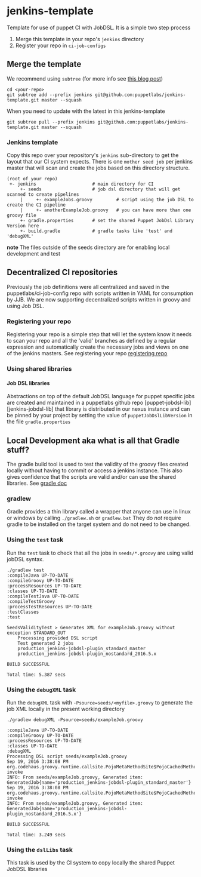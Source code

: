 # jenkins-template
Template for use of puppet CI with JobDSL. It is a simple two step process

1. Merge this template in your repo's `jenkins` directory
2. Register your repo in `ci-job-configs`

## Merge the template
We recommend using `subtree` (for more info see [this blog post][subtree])
```
cd <your-repo>
git subtree add --prefix jenkins git@github.com:puppetlabs/jenkins-template.git master --squash
```
When you need to update with the latest in this jenkins-template
```
git subtree pull --prefix jenkins git@github.com:puppetlabs/jenkins-template.git master --squash
```

### Jenkins template
Copy this repo over your repository's `jenkins` sub-directory to get the layout that our CI system expects. There is one `mother seed job` per jenkins master that will scan and create the jobs based on this directory structure.

    (root of your repo)
     +- jenkins                     # main directory for CI
         +- seeds                   # job dsl directory that will get scanned to create pipelines
         |     +- exampleJobs.groovy         # script using the job DSL to create the CI pipeline
         |     +- anotherExampleJob.groovy   # you can have more than one groovy file
         +- gradle.properties       # set the shared Puppet JobDsl Library Version here
         +- build.gradle            # gradle tasks like 'test' and 'debugXML'

**note** The files outside of the seeds directory are for enabling local development and test

## Decentralized CI repositories
Previously the job definitions were all centralized and saved in the puppetlabs/ci-job-config repo with scripts written in YAML for consumption by JJB. We are now supporting decentralized scripts written in groovy and using Job DSL.

### Registering your repo
Registering your repo is a simple step that will let the system know it needs to scan your repo and all the 'valid' branches as defined by a regular expression and automatically create the necessary jobs and views on one of the jenkins masters. See registering your repo [registering repo][registering-repo]

### Using shared libraries
#### Job DSL libraries
Abstractions on top of the default JobDSL language for puppet specific jobs are created and maintained in a puppetlabs github repo [puppet-jobdsl-lib][jenkins-jobdsl-lib] that library is distributed in our nexus instance and can be pinned by your project by setting the value of `puppetJobDslLibVersion` in the file `gradle.properties` 

## Local Development aka what is all that Gradle stuff?
The gradle build tool is used to test the validity of the groovy files created locally without having to commit or access a jenkins instance. 
This also gives confidence that the scripts are valid and/or can use the shared libraries. See [gradle doc][gradle-wrapper]
### gradlew
Gradle provides a thin library called a wrapper that anyone can use in linux or windows by calling `./gradlew.sh` or `gradlew.bat`
They do *not* require gradle to be installed on the target system and do not need to be changed.
### Using the `test` task
Run the `test` task to check that all the jobs in `seeds/*.groovy` are using valid jobDSL syntax.
```
./gradlew test
:compileJava UP-TO-DATE
:compileGroovy UP-TO-DATE
:processResources UP-TO-DATE
:classes UP-TO-DATE
:compileTestJava UP-TO-DATE
:compileTestGroovy
:processTestResources UP-TO-DATE
:testClasses
:test

SeedsValidityTest > Generates XML for exampleJob.groovy without exception STANDARD_OUT
    Processing provided DSL script
    Test generated 2 jobs
    production_jenkins-jobdsl-plugin_standard_master
    production_jenkins-jobdsl-plugin_nostandard_2016.5.x

BUILD SUCCESSFUL

Total time: 5.387 secs
```
### Using the `debugXML` task
Run the `debugXML` task with `-Psource=seeds/<myfile>.groovy` to generate the job XML locally in the present working directory
```
./gradlew debugXML -Psource=seeds/exampleJob.groovy

:compileJava UP-TO-DATE
:compileGroovy UP-TO-DATE
:processResources UP-TO-DATE
:classes UP-TO-DATE
:debugXML
Processing DSL script seeds/exampleJob.groovy
Sep 19, 2016 3:38:08 PM org.codehaus.groovy.runtime.callsite.PojoMetaMethodSite$PojoCachedMethodSiteNoUnwrap invoke
INFO: From seeds/exampleJob.groovy, Generated item: GeneratedJob{name='production_jenkins-jobdsl-plugin_standard_master'}
Sep 19, 2016 3:38:08 PM org.codehaus.groovy.runtime.callsite.PojoMetaMethodSite$PojoCachedMethodSiteNoUnwrap invoke
INFO: From seeds/exampleJob.groovy, Generated item: GeneratedJob{name='production_jenkins-jobdsl-plugin_nostandard_2016.5.x'}

BUILD SUCCESSFUL

Total time: 3.249 secs
```

### Using the `dslLibs` task
This task is used by the CI system to copy locally the shared Puppet JobDSL libraries

[registering-repo]: https://github.com/puppetlabs/ci-job-configs/blob/master/doc/cinext/registering-repos.md
[puppet-jobdsl-lib]: https://github.com/puppetlabs/puppet-jobdsl-lib
[gradle-wrapper]: https://docs.gradle.org/current/userguide/gradle_wrapper.html
[subtree]: http://blogs.atlassian.com/2013/05/alternatives-to-git-submodule-git-subtree/
